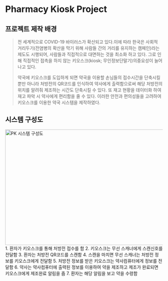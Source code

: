 # Pharmacy Kiosk Project
## 프로젝트 제작 배경
> 전 세계적으로 COVID-19 바이러스가 확산되고 있다.이에 따라 한국은 사회적 거리두기(전염병의 확산을 막기 위해 사람들 간의 거리를 유지하는 캠페인)라는 제도도 시행되어, 
 사람들과 직접적으로 대면하는 것을 최소화 하고 있다. 그로 인해 직접적인 접촉을 하지 않는 키오스크(kiosk; 무인정보단말기)의중요성이 늘어나고 있다. 
> 
> 약국에 키오스크를 도입하게 되면 약국을 이용할 손님들의 접수시간을 단축시킬 뿐만 아니라 처방전의 QR코드를 인식하여 약사에게 출력함으로써 해당 처방전의 위치를 알려줘 제조하는 시간도 단축시킬 수 있다. 또 재고 현황을 데이터화 하여 재고 파악 시 약사에게 편리함을 줄 수 있다. 이러한 안전과 편의성들을 고려하여 키오스크를 이용한 약국 시스템을 제작하였다. 

## 시스템 구성도
<img width="700" height = "370" alt="PK 시스템 구성도" src="https://user-images.githubusercontent.com/78644129/107510816-f1022880-6be7-11eb-90a5-fb30d107a494.PNG">
1. 환자가 키오스크를 통해 처방전 접수를 함
2. 키오스크는 무선 스캐너에게 스캔신호를 전달함
3. 환자는 처방전 QR코드를 스캔함
4. 스캔을 마치면 무선 스캐너는 처방전 정보를 키오스크에게 전달함 
5. 처방전 정보를 받은 키오스크는 약사컴퓨터에게 정보를 전달함
6. 약사는 약사컴퓨터에 출력된 정보를 이용하여 약을 제조하고 제조가 완료되면 키오스크에게 제조완료 알림을 줌
7. 환자는 해당 알림을 보고 약을 수령함
